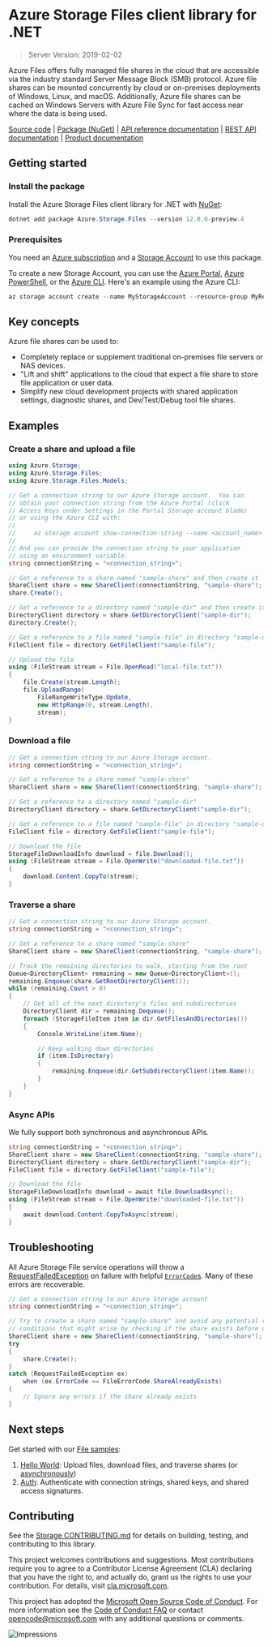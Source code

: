 # Azure Storage Files client library for .NET

> Server Version: 2019-02-02

Azure Files offers fully managed file shares in the cloud that are accessible
via the industry standard Server Message Block (SMB) protocol. Azure file
shares can be mounted concurrently by cloud or on-premises deployments of
Windows, Linux, and macOS. Additionally, Azure file shares can be cached on
Windows Servers with Azure File Sync for fast access near where the data is
being used.

[Source code][source] | [Package (NuGet)][package] | [API reference documentation][docs] | [REST API documentation][rest_docs] | [Product documentation][product_docs]

## Getting started

### Install the package

Install the Azure Storage Files client library for .NET with [NuGet][nuget]:

```Powershell
dotnet add package Azure.Storage.Files --version 12.0.0-preview.4
```

### Prerequisites

You need an [Azure subscription][azure_sub] and a
[Storage Account][storage_account_docs] to use this package.

To create a new Storage Account, you can use the [Azure Portal][storage_account_create_portal],
[Azure PowerShell][storage_account_create_ps], or the [Azure CLI][storage_account_create_cli].
Here's an example using the Azure CLI:

```Powershell
az storage account create --name MyStorageAccount --resource-group MyResourceGroup --location westus --sku Standard_LRS
```

## Key concepts

Azure file shares can be used to:

- Completely replace or supplement traditional on-premises file servers or NAS devices.
- "Lift and shift" applications to the cloud that expect a file share to store file application or user data.
- Simplify new cloud development projects with shared application settings, diagnostic shares, and Dev/Test/Debug tool file shares.

## Examples

### Create a share and upload a file

```c#
using Azure.Storage;
using Azure.Storage.Files;
using Azure.Storage.Files.Models;

// Get a connection string to our Azure Storage account.  You can
// obtain your connection string from the Azure Portal (click
// Access Keys under Settings in the Portal Storage account blade)
// or using the Azure CLI with:
//
//     az storage account show-connection-string --name <account_name> --resource-group <resource_group>
//
// And you can provide the connection string to your application
// using an environment variable.
string connectionString = "<connection_string>";

// Get a reference to a share named "sample-share" and then create it
ShareClient share = new ShareClient(connectionString, "sample-share");
share.Create();

// Get a reference to a directory named "sample-dir" and then create it
DirectoryClient directory = share.GetDirectoryClient("sample-dir");
directory.Create();

// Get a reference to a file named "sample-file" in directory "sample-dir"
FileClient file = directory.GetFileClient("sample-file");

// Upload the file
using (FileStream stream = File.OpenRead("local-file.txt"))
{
    file.Create(stream.Length);
    file.UploadRange(
        FileRangeWriteType.Update,
        new HttpRange(0, stream.Length),
        stream);
}
```

### Download a file

```c#
// Get a connection string to our Azure Storage account.
string connectionString = "<connection_string>";

// Get a reference to a share named "sample-share"
ShareClient share = new ShareClient(connectionString, "sample-share");

// Get a reference to a directory named "sample-dir"
DirectoryClient directory = share.GetDirectoryClient("sample-dir");

// Get a reference to a file named "sample-file" in directory "sample-dir"
FileClient file = directory.GetFileClient("sample-file");

// Download the file
StorageFileDownloadInfo download = file.Download();
using (FileStream stream = File.OpenWrite("downloaded-file.txt"))
{
    download.Content.CopyTo(stream);
}
```

### Traverse a share

```c#
// Get a connection string to our Azure Storage account.
string connectionString = "<connection_string>";

// Get a reference to a share named "sample-share"
ShareClient share = new ShareClient(connectionString, "sample-share");

// Track the remaining directories to walk, starting from the root
Queue<DirectoryClient> remaining = new Queue<DirectoryClient>();
remaining.Enqueue(share.GetRootDirectoryClient());
while (remaining.Count > 0)
{
    // Get all of the next directory's files and subdirectories
    DirectoryClient dir = remaining.Dequeue();
    foreach (StorageFileItem item in dir.GetFilesAndDirectories())
    {
        Console.WriteLine(item.Name);

        // Keep walking down directories
        if (item.IsDirectory)
        {
            remaining.Enqueue(dir.GetSubdirectoryClient(item.Name));
        }
    }
}
```

### Async APIs

We fully support both synchronous and asynchronous APIs.

```c#
string connectionString = "<connection_string>";
ShareClient share = new ShareClient(connectionString, "sample-share");
DirectoryClient directory = share.GetDirectoryClient("sample-dir");
FileClient file = directory.GetFileClient("sample-file");

// Download the file
StorageFileDownloadInfo download = await file.DownloadAsync();
using (FileStream stream = File.OpenWrite("downloaded-file.txt"))
{
    await download.Content.CopyToAsync(stream);
}
```

## Troubleshooting

All Azure Storage File service operations will throw a
[RequestFailedException][RequestFailedException] on failure with
helpful [`ErrorCode`s][error_codes].  Many of these errors are recoverable.

```c#
// Get a connection string to our Azure Storage account
string connectionString = "<connection_string>";

// Try to create a share named "sample-share" and avoid any potential race
// conditions that might arise by checking if the share exists before creating
ShareClient share = new ShareClient(connectionString, "sample-share");
try
{
    share.Create();
}
catch (RequestFailedException ex)
    when (ex.ErrorCode == FileErrorCode.ShareAlreadyExists)
{
    // Ignore any errors if the share already exists
}
```

## Next steps

Get started with our [File samples][samples]:

1. [Hello World](samples/Sample01a_HelloWorld.cs): Upload files, download files, and traverse shares (or [asynchronously](samples/Sample01b_HelloWorldAsync.cs))
2. [Auth](samples/Sample02_Auth.cs): Authenticate with connection strings, shared keys, and shared access signatures.

## Contributing

See the [Storage CONTRIBUTING.md][storage_contrib] for details on building,
testing, and contributing to this library.

This project welcomes contributions and suggestions.  Most contributions require
you to agree to a Contributor License Agreement (CLA) declaring that you have
the right to, and actually do, grant us the rights to use your contribution. For
details, visit [cla.microsoft.com][cla].

This project has adopted the [Microsoft Open Source Code of Conduct][coc].
For more information see the [Code of Conduct FAQ][coc_faq]
or contact [opencode@microsoft.com][coc_contact] with any
additional questions or comments.

![Impressions](https://azure-sdk-impressions.azurewebsites.net/api/impressions/azure-sdk-for-net%2Fsdk%2Fstorage%2FAzure.Storage.Files%2FREADME.png)

<!-- LINKS -->
[source]: https://github.com/Azure/azure-sdk-for-net/tree/master/sdk/storage/Azure.Storage.Files/src
[package]: https://www.nuget.org/packages/Azure.Storage.Files/
[docs]: https://azure.github.io/azure-sdk-for-net/api/Azure.Storage.Files.html
[rest_docs]: https://docs.microsoft.com/en-us/rest/api/storageservices/file-service-rest-api
[product_docs]: https://docs.microsoft.com/en-us/azure/storage/files/storage-files-introduction
[nuget]: https://www.nuget.org/
[storage_account_docs]: https://docs.microsoft.com/en-us/azure/storage/common/storage-account-overview
[storage_account_create_ps]: https://docs.microsoft.com/en-us/azure/storage/common/storage-quickstart-create-account?tabs=azure-powershell
[storage_account_create_cli]: https://docs.microsoft.com/en-us/azure/storage/common/storage-quickstart-create-account?tabs=azure-cli
[storage_account_create_portal]: https://docs.microsoft.com/en-us/azure/storage/common/storage-quickstart-create-account?tabs=azure-portal
[azure_cli]: https://docs.microsoft.com/cli/azure
[azure_sub]: https://azure.microsoft.com/free/
[RequestFailedException]: https://github.com/Azure/azure-sdk-for-net/tree/master/sdk/core/Azure.Core/src/RequestFailedException.cs
[error_codes]: https://docs.microsoft.com/en-us/rest/api/storageservices/file-service-error-codes
[samples]: samples/
[storage_contrib]: ../CONTRIBUTING.md
[cla]: https://cla.microsoft.com
[coc]: https://opensource.microsoft.com/codeofconduct/
[coc_faq]: https://opensource.microsoft.com/codeofconduct/faq/
[coc_contact]: mailto:opencode@microsoft.com

